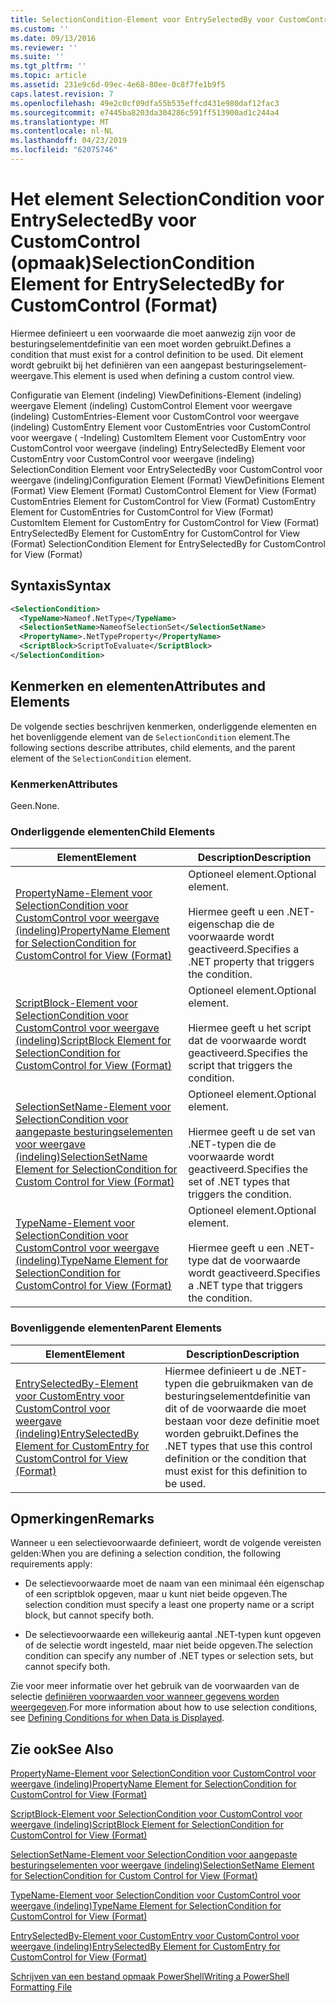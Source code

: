```yaml
---
title: SelectionCondition-Element voor EntrySelectedBy voor CustomControl (indeling) | Microsoft Docs
ms.custom: ''
ms.date: 09/13/2016
ms.reviewer: ''
ms.suite: ''
ms.tgt_pltfrm: ''
ms.topic: article
ms.assetid: 231e9c6d-09ec-4e68-80ee-0c8f7fe1b9f5
caps.latest.revision: 7
ms.openlocfilehash: 49e2c0cf09dfa55b535effcd431e980daf12fac3
ms.sourcegitcommit: e7445ba8203da304286c591ff513900ad1c244a4
ms.translationtype: MT
ms.contentlocale: nl-NL
ms.lasthandoff: 04/23/2019
ms.locfileid: "62075746"
---
```

# <a name="selectioncondition-element-for-entryselectedby-for-customcontrol-format"></a><span data-ttu-id="534bb-102">Het element SelectionCondition voor EntrySelectedBy voor CustomControl (opmaak)</span><span class="sxs-lookup"><span data-stu-id="534bb-102">SelectionCondition Element for EntrySelectedBy for CustomControl (Format)</span></span>

<span data-ttu-id="534bb-103">Hiermee definieert u een voorwaarde die moet aanwezig zijn voor de besturingselementdefinitie van een moet worden gebruikt.</span><span class="sxs-lookup"><span data-stu-id="534bb-103">Defines a condition that must exist for a control definition to be used.</span></span> <span data-ttu-id="534bb-104">Dit element wordt gebruikt bij het definiëren van een aangepast besturingselement-weergave.</span><span class="sxs-lookup"><span data-stu-id="534bb-104">This element is used when defining a custom control view.</span></span>

<span data-ttu-id="534bb-105">Configuratie van Element (indeling) ViewDefinitions-Element (indeling) weergave Element (indeling) CustomControl Element voor weergave (indeling) CustomEntries-Element voor CustomControl voor weergave (indeling) CustomEntry Element voor CustomEntries voor CustomControl voor weergave ( -Indeling) CustomItem Element voor CustomEntry voor CustomControl voor weergave (indeling) EntrySelectedBy Element voor CustomEntry voor CustomControl voor weergave (indeling) SelectionCondition Element voor EntrySelectedBy voor CustomControl voor weergave (indeling)</span><span class="sxs-lookup"><span data-stu-id="534bb-105">Configuration Element (Format) ViewDefinitions Element (Format) View Element (Format) CustomControl Element for View (Format) CustomEntries Element for CustomControl for View (Format) CustomEntry Element for CustomEntries for CustomControl for View (Format) CustomItem Element for CustomEntry for CustomControl for View (Format) EntrySelectedBy Element for CustomEntry for CustomControl for View (Format) SelectionCondition Element for EntrySelectedBy for CustomControl for View (Format)</span></span>

## <a name="syntax"></a><span data-ttu-id="534bb-106">Syntaxis</span><span class="sxs-lookup"><span data-stu-id="534bb-106">Syntax</span></span>

```xml
<SelectionCondition>
  <TypeName>Nameof.NetType</TypeName>
  <SelectionSetName>NameofSelectionSet</SelectionSetName>
  <PropertyName>.NetTypeProperty</PropertyName>
  <ScriptBlock>ScriptToEvaluate</ScriptBlock>
</SelectionCondition>
```

## <a name="attributes-and-elements"></a><span data-ttu-id="534bb-107">Kenmerken en elementen</span><span class="sxs-lookup"><span data-stu-id="534bb-107">Attributes and Elements</span></span>

<span data-ttu-id="534bb-108">De volgende secties beschrijven kenmerken, onderliggende elementen en het bovenliggende element van de `SelectionCondition` element.</span><span class="sxs-lookup"><span data-stu-id="534bb-108">The following sections describe attributes, child elements, and the parent element of the `SelectionCondition` element.</span></span>

### <a name="attributes"></a><span data-ttu-id="534bb-109">Kenmerken</span><span class="sxs-lookup"><span data-stu-id="534bb-109">Attributes</span></span>

<span data-ttu-id="534bb-110">Geen.</span><span class="sxs-lookup"><span data-stu-id="534bb-110">None.</span></span>

### <a name="child-elements"></a><span data-ttu-id="534bb-111">Onderliggende elementen</span><span class="sxs-lookup"><span data-stu-id="534bb-111">Child Elements</span></span>

|<span data-ttu-id="534bb-112">Element</span><span class="sxs-lookup"><span data-stu-id="534bb-112">Element</span></span>|<span data-ttu-id="534bb-113">Description</span><span class="sxs-lookup"><span data-stu-id="534bb-113">Description</span></span>|
|-------------|-----------------|
|[<span data-ttu-id="534bb-114">PropertyName-Element voor SelectionCondition voor CustomControl voor weergave (indeling)</span><span class="sxs-lookup"><span data-stu-id="534bb-114">PropertyName Element for SelectionCondition for CustomControl for View (Format)</span></span>](./propertyname-element-for-selectioncondition-for-customcontrol-for-view-format.md)|<span data-ttu-id="534bb-115">Optioneel element.</span><span class="sxs-lookup"><span data-stu-id="534bb-115">Optional element.</span></span><br /><br /> <span data-ttu-id="534bb-116">Hiermee geeft u een .NET-eigenschap die de voorwaarde wordt geactiveerd.</span><span class="sxs-lookup"><span data-stu-id="534bb-116">Specifies a .NET property that triggers the condition.</span></span>|
|[<span data-ttu-id="534bb-117">ScriptBlock-Element voor SelectionCondition voor CustomControl voor weergave (indeling)</span><span class="sxs-lookup"><span data-stu-id="534bb-117">ScriptBlock Element for SelectionCondition for CustomControl for View (Format)</span></span>](./scriptblock-element-for-selectioncondition-for-customcontrol-for-view-format.md)|<span data-ttu-id="534bb-118">Optioneel element.</span><span class="sxs-lookup"><span data-stu-id="534bb-118">Optional element.</span></span><br /><br /> <span data-ttu-id="534bb-119">Hiermee geeft u het script dat de voorwaarde wordt geactiveerd.</span><span class="sxs-lookup"><span data-stu-id="534bb-119">Specifies the script that triggers the condition.</span></span>|
|[<span data-ttu-id="534bb-120">SelectionSetName-Element voor SelectionCondition voor aangepaste besturingselementen voor weergave (indeling)</span><span class="sxs-lookup"><span data-stu-id="534bb-120">SelectionSetName Element for SelectionCondition for Custom Control for View (Format)</span></span>](./selectionsetname-element-for-selectioncondition-for-customcontrol-for-view-format.md)|<span data-ttu-id="534bb-121">Optioneel element.</span><span class="sxs-lookup"><span data-stu-id="534bb-121">Optional element.</span></span><br /><br /> <span data-ttu-id="534bb-122">Hiermee geeft u de set van .NET-typen die de voorwaarde wordt geactiveerd.</span><span class="sxs-lookup"><span data-stu-id="534bb-122">Specifies the set of .NET types that triggers the condition.</span></span>|
|[<span data-ttu-id="534bb-123">TypeName-Element voor SelectionCondition voor CustomControl voor weergave (indeling)</span><span class="sxs-lookup"><span data-stu-id="534bb-123">TypeName Element for SelectionCondition for CustomControl for View  (Format)</span></span>](./typename-element-for-selectioncondition-for-customcontrol-for-view-format.md)|<span data-ttu-id="534bb-124">Optioneel element.</span><span class="sxs-lookup"><span data-stu-id="534bb-124">Optional element.</span></span><br /><br /> <span data-ttu-id="534bb-125">Hiermee geeft u een .NET-type dat de voorwaarde wordt geactiveerd.</span><span class="sxs-lookup"><span data-stu-id="534bb-125">Specifies a .NET type that triggers the condition.</span></span>|

### <a name="parent-elements"></a><span data-ttu-id="534bb-126">Bovenliggende elementen</span><span class="sxs-lookup"><span data-stu-id="534bb-126">Parent Elements</span></span>

|<span data-ttu-id="534bb-127">Element</span><span class="sxs-lookup"><span data-stu-id="534bb-127">Element</span></span>|<span data-ttu-id="534bb-128">Description</span><span class="sxs-lookup"><span data-stu-id="534bb-128">Description</span></span>|
|-------------|-----------------|
|[<span data-ttu-id="534bb-129">EntrySelectedBy-Element voor CustomEntry voor CustomControl voor weergave (indeling)</span><span class="sxs-lookup"><span data-stu-id="534bb-129">EntrySelectedBy Element for CustomEntry for CustomControl for View (Format)</span></span>](./entryselectedby-element-for-customentry-for-customcontrol-for-view-format.md)|<span data-ttu-id="534bb-130">Hiermee definieert u de .NET-typen die gebruikmaken van de besturingselementdefinitie van dit of de voorwaarde die moet bestaan voor deze definitie moet worden gebruikt.</span><span class="sxs-lookup"><span data-stu-id="534bb-130">Defines the .NET types that use this control definition or the condition that must exist for this definition to be used.</span></span>|

## <a name="remarks"></a><span data-ttu-id="534bb-131">Opmerkingen</span><span class="sxs-lookup"><span data-stu-id="534bb-131">Remarks</span></span>

<span data-ttu-id="534bb-132">Wanneer u een selectievoorwaarde definieert, wordt de volgende vereisten gelden:</span><span class="sxs-lookup"><span data-stu-id="534bb-132">When you are defining a selection condition, the following requirements apply:</span></span>

- <span data-ttu-id="534bb-133">De selectievoorwaarde moet de naam van een minimaal één eigenschap of een scriptblok opgeven, maar u kunt niet beide opgeven.</span><span class="sxs-lookup"><span data-stu-id="534bb-133">The selection condition must specify a least one property name or a script block, but cannot specify both.</span></span>

- <span data-ttu-id="534bb-134">De selectievoorwaarde een willekeurig aantal .NET-typen kunt opgeven of de selectie wordt ingesteld, maar niet beide opgeven.</span><span class="sxs-lookup"><span data-stu-id="534bb-134">The selection condition can specify any number of .NET types or selection sets, but cannot specify both.</span></span>

<span data-ttu-id="534bb-135">Zie voor meer informatie over het gebruik van de voorwaarden van de selectie [definiëren voorwaarden voor wanneer gegevens worden weergegeven](./defining-conditions-for-displaying-data.md).</span><span class="sxs-lookup"><span data-stu-id="534bb-135">For more information about how to use selection conditions, see [Defining Conditions for when Data is Displayed](./defining-conditions-for-displaying-data.md).</span></span>

## <a name="see-also"></a><span data-ttu-id="534bb-136">Zie ook</span><span class="sxs-lookup"><span data-stu-id="534bb-136">See Also</span></span>

[<span data-ttu-id="534bb-137">PropertyName-Element voor SelectionCondition voor CustomControl voor weergave (indeling)</span><span class="sxs-lookup"><span data-stu-id="534bb-137">PropertyName Element for SelectionCondition for CustomControl for View (Format)</span></span>](./propertyname-element-for-selectioncondition-for-customcontrol-for-view-format.md)

[<span data-ttu-id="534bb-138">ScriptBlock-Element voor SelectionCondition voor CustomControl voor weergave (indeling)</span><span class="sxs-lookup"><span data-stu-id="534bb-138">ScriptBlock Element for SelectionCondition for CustomControl for View (Format)</span></span>](./scriptblock-element-for-selectioncondition-for-customcontrol-for-view-format.md)

[<span data-ttu-id="534bb-139">SelectionSetName-Element voor SelectionCondition voor aangepaste besturingselementen voor weergave (indeling)</span><span class="sxs-lookup"><span data-stu-id="534bb-139">SelectionSetName Element for SelectionCondition for Custom Control for View (Format)</span></span>](./selectionsetname-element-for-selectioncondition-for-customcontrol-for-view-format.md)

[<span data-ttu-id="534bb-140">TypeName-Element voor SelectionCondition voor CustomControl voor weergave (indeling)</span><span class="sxs-lookup"><span data-stu-id="534bb-140">TypeName Element for SelectionCondition for CustomControl for View  (Format)</span></span>](./typename-element-for-selectioncondition-for-customcontrol-for-view-format.md)

[<span data-ttu-id="534bb-141">EntrySelectedBy-Element voor CustomEntry voor CustomControl voor weergave (indeling)</span><span class="sxs-lookup"><span data-stu-id="534bb-141">EntrySelectedBy Element for CustomEntry for CustomControl for View (Format)</span></span>](./entryselectedby-element-for-customentry-for-customcontrol-for-view-format.md)

[<span data-ttu-id="534bb-142">Schrijven van een bestand opmaak PowerShell</span><span class="sxs-lookup"><span data-stu-id="534bb-142">Writing a PowerShell Formatting File</span></span>](./writing-a-powershell-formatting-file.md)
